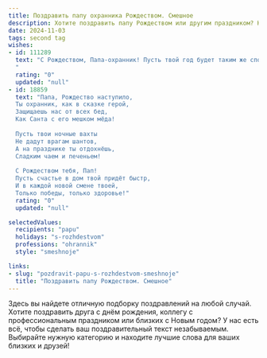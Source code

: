 ```yaml
---
title: Поздравить папу охранника Рождеством. Смешное
description: Хотите поздравить папу Рождеством или другим праздником? Наш ИИ создаст незабываемое поздравление, а вы обязательно выделитесь среди других.  
date: 2024-11-03
tags: second tag
wishes:
- id: 111289
  text: "С Рождеством, Папа-охранник! Пусть твой год будет таким же спокойным, как охраняемый тобой объект, но при этом наполненным радостью,  шутками и, конечно же, вкусными подарками!  Надеюсь, Дед Мороз не взломает твою систему безопасности, а оставит под елкой самый крутой презент!
  "
  rating: "0"
  updated: "null"
- id: 18859
  text: "Папа, Рождество наступило,
  Ты охранник, как в сказке герой,
  Защищаешь нас от всех бед,
  Как Санта с его мешком мёда!
  
  Пусть твои ночные вахты
  Не дадут врагам шантов,
  А на празднике ты отдохнёшь,
  Сладким чаем и печеньем!
  
  С Рождеством тебя, Пап!
  Пусть счастье в дом твой придёт быстр,
  И в каждой новой смене твоей,
  Только победы, только здоровье!"
  rating: "0"
  updated: "null"

selectedValues:
  recipients: "papu"
  holidays: "s-rozhdestvom"
  professions: "ohrannik"
  style: "smeshnoje"

links:
- slug: "pozdravit-papu-s-rozhdestvom-smeshnoje"
  title: "Поздравить папу Рождеством. Смешное"
---
```


Здесь вы найдете отличную подборку поздравлений на любой случай.
Хотите поздравить друга с днём рождения, коллегу с профессиональным праздником или близких с Новым годом? У нас есть всё, чтобы сделать ваш поздравительный текст незабываемым. Выбирайте нужную категорию и находите лучшие слова для ваших близких и друзей!
